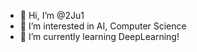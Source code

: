 - 👋 Hi, I’m @2Ju1
- 👀 I’m interested in AI, Computer Science
- 🌱 I’m currently learning DeepLearning!


<!---
2Ju1/2Ju1 is a ✨ special ✨ repository because its `README.md` (this file) appears on your GitHub profile.
You can click the Preview link to take a look at your changes.
--->
